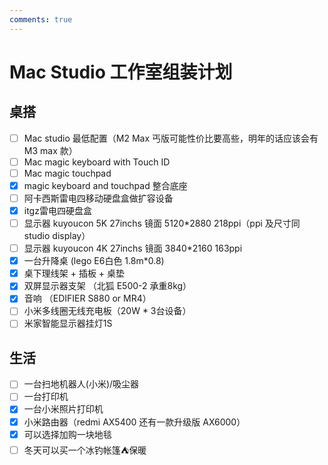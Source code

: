 ```yaml
---
comments: true
---
```


# Mac Studio 工作室组装计划
## 桌搭
- [ ] Mac studio 最低配置（M2 Max 丐版可能性价比要高些，明年的话应该会有 M3 max 款）
- [ ] Mac magic keyboard with Touch ID 
- [ ] Mac magic touchpad 
- [x] magic keyboard and touchpad 整合底座 
- [ ] 阿卡西斯雷电四移动硬盘盒做扩容设备 
- [x] itgz雷电四硬盘盒 
- [ ] 显示器 kuyoucon 5K 27inchs 镜面 5120*2880 218ppi（ppi 及尺寸同studio display）
- [ ] 显示器 kuyoucon 4K 27inchs 镜面 3840*2160 163ppi 
- [x] 一台升降桌 (lego E6白色 1.8m*0.8)  
- [x] 桌下理线架 + 插板 + 桌垫 
- [x] 双屏显示器支架 （北狐 E500-2 承重8kg）
- [x] 音响 （EDIFIER S880 or MR4）
- [ ] 小米多线圈无线充电板（20W * 3台设备）
- [ ] 米家智能显示器挂灯1S 

## 生活
- [ ] 一台扫地机器人(小米)/吸尘器 
- [ ] 一台打印机 
- [x] 一台小米照片打印机 
- [x] 小米路由器（redmi AX5400 还有一款升级版 AX6000）
- [x] 可以选择加购一块地毯 
- [ ] 冬天可以买一个冰钓帐篷⛺️保暖 